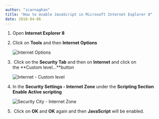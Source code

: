 ```yaml
---
author: "icarnaghan"
title: "How to enable JavaScript in Microsoft Internet Explorer 8"
date: 2018-04-06
---
```


1. Open **Internet Explorer 8**
2. Click on **Tools** and then **Internet Options**
    
    ![Internet Options](images/js1.png "Internet Options")
3.  Click on the **Security Tab** and then on **Internet** and click on the **Custom level...**button
    
    ![Internet - Custom level](images/js2.png "Internet - Custom level")
4. In the **Security Settings - Internet Zone** under the **Scripting Section Enable Active scripting**
    
    ![Security City - Internet Zone](images/js3.png "Security City - Internet Zone")
5.  Click on **OK** and **OK** again and then **JavaScript** will be enabled.
